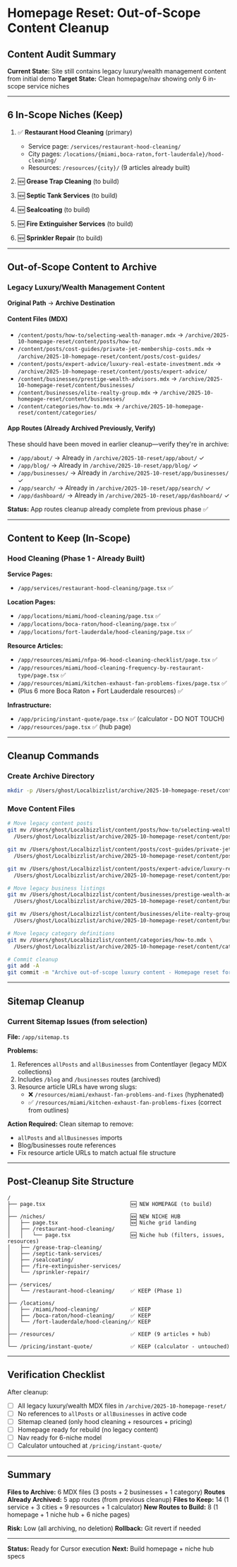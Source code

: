 # Homepage Reset: Out-of-Scope Content Cleanup

## Content Audit Summary

**Current State:** Site still contains legacy luxury/wealth management content from initial demo
**Target State:** Clean homepage/nav showing only 6 in-scope service niches

---

## 6 In-Scope Niches (Keep)

1. ✅ **Restaurant Hood Cleaning** (primary)
   - Service page: `/services/restaurant-hood-cleaning/`
   - City pages: `/locations/{miami,boca-raton,fort-lauderdale}/hood-cleaning/`
   - Resources: `/resources/{city}/` (9 articles already built)

2. 🆕 **Grease Trap Cleaning** (to build)
3. 🆕 **Septic Tank Services** (to build)
4. 🆕 **Sealcoating** (to build)
5. 🆕 **Fire Extinguisher Services** (to build)
6. 🆕 **Sprinkler Repair** (to build)

---

## Out-of-Scope Content to Archive

### Legacy Luxury/Wealth Management Content

**Original Path** → **Archive Destination**

#### Content Files (MDX)
- `/content/posts/how-to/selecting-wealth-manager.mdx` → `/archive/2025-10-homepage-reset/content/posts/how-to/`
- `/content/posts/cost-guides/private-jet-membership-costs.mdx` → `/archive/2025-10-homepage-reset/content/posts/cost-guides/`
- `/content/posts/expert-advice/luxury-real-estate-investment.mdx` → `/archive/2025-10-homepage-reset/content/posts/expert-advice/`
- `/content/businesses/prestige-wealth-advisors.mdx` → `/archive/2025-10-homepage-reset/content/businesses/`
- `/content/businesses/elite-realty-group.mdx` → `/archive/2025-10-homepage-reset/content/businesses/`
- `/content/categories/how-to.mdx` → `/archive/2025-10-homepage-reset/content/categories/`

#### App Routes (Already Archived Previously, Verify)
These should have been moved in earlier cleanup—verify they're in archive:
- `/app/about/` → Already in `/archive/2025-10-reset/app/about/` ✓
- `/app/blog/` → Already in `/archive/2025-10-reset/app/blog/` ✓
- `/app/businesses/` → Already in `/archive/2025-10-reset/app/businesses/` ✓
- `/app/search/` → Already in `/archive/2025-10-reset/app/search/` ✓
- `/app/dashboard/` → Already in `/archive/2025-10-reset/app/dashboard/` ✓

**Status:** App routes cleanup already complete from previous phase ✅

---

## Content to Keep (In-Scope)

### Hood Cleaning (Phase 1 - Already Built)
**Service Pages:**
- `/app/services/restaurant-hood-cleaning/page.tsx` ✅

**Location Pages:**
- `/app/locations/miami/hood-cleaning/page.tsx` ✅
- `/app/locations/boca-raton/hood-cleaning/page.tsx` ✅
- `/app/locations/fort-lauderdale/hood-cleaning/page.tsx` ✅

**Resource Articles:**
- `/app/resources/miami/nfpa-96-hood-cleaning-checklist/page.tsx` ✅
- `/app/resources/miami/hood-cleaning-frequency-by-restaurant-type/page.tsx` ✅
- `/app/resources/miami/kitchen-exhaust-fan-problems-fixes/page.tsx` ✅
- (Plus 6 more Boca Raton + Fort Lauderdale resources) ✅

**Infrastructure:**
- `/app/pricing/instant-quote/page.tsx` ✅ (calculator - DO NOT TOUCH)
- `/app/resources/page.tsx` ✅ (hub page)

---

## Cleanup Commands

### Create Archive Directory
```bash
mkdir -p /Users/ghost/Localbizzlist/archive/2025-10-homepage-reset/content/{posts/{how-to,cost-guides,expert-advice},businesses,categories}
```

### Move Content Files
```bash
# Move legacy content posts
git mv /Users/ghost/Localbizzlist/content/posts/how-to/selecting-wealth-manager.mdx \
  /Users/ghost/Localbizzlist/archive/2025-10-homepage-reset/content/posts/how-to/

git mv /Users/ghost/Localbizzlist/content/posts/cost-guides/private-jet-membership-costs.mdx \
  /Users/ghost/Localbizzlist/archive/2025-10-homepage-reset/content/posts/cost-guides/

git mv /Users/ghost/Localbizzlist/content/posts/expert-advice/luxury-real-estate-investment.mdx \
  /Users/ghost/Localbizzlist/archive/2025-10-homepage-reset/content/posts/expert-advice/

# Move legacy business listings
git mv /Users/ghost/Localbizzlist/content/businesses/prestige-wealth-advisors.mdx \
  /Users/ghost/Localbizzlist/archive/2025-10-homepage-reset/content/businesses/

git mv /Users/ghost/Localbizzlist/content/businesses/elite-realty-group.mdx \
  /Users/ghost/Localbizzlist/archive/2025-10-homepage-reset/content/businesses/

# Move legacy category definitions
git mv /Users/ghost/Localbizzlist/content/categories/how-to.mdx \
  /Users/ghost/Localbizzlist/archive/2025-10-homepage-reset/content/categories/

# Commit cleanup
git add -A
git commit -m "Archive out-of-scope luxury content - Homepage reset for 6 service niches"
```

---

## Sitemap Cleanup

### Current Sitemap Issues (from selection)

**File:** `/app/sitemap.ts`

**Problems:**
1. References `allPosts` and `allBusinesses` from Contentlayer (legacy MDX collections)
2. Includes `/blog` and `/businesses` routes (archived)
3. Resource article URLs have wrong slugs:
   - ❌ `/resources/miami/exhaust-fan-problems-and-fixes` (hyphenated)
   - ✅ `/resources/miami/kitchen-exhaust-fan-problems-fixes` (correct from outlines)

**Action Required:** Clean sitemap to remove:
- `allPosts` and `allBusinesses` imports
- Blog/businesses route references
- Fix resource article URLs to match actual file structure

---

## Post-Cleanup Site Structure

```
/
├── page.tsx                           🆕 NEW HOMEPAGE (to build)
│
├── /niches/                           🆕 NEW NICHE HUB
│   ├── page.tsx                       🆕 Niche grid landing
│   ├── /restaurant-hood-cleaning/
│   │   └── page.tsx                   🆕 Niche hub (filters, issues, resources)
│   ├── /grease-trap-cleaning/
│   ├── /septic-tank-services/
│   ├── /sealcoating/
│   ├── /fire-extinguisher-services/
│   └── /sprinkler-repair/
│
├── /services/
│   └── /restaurant-hood-cleaning/     ✅ KEEP (Phase 1)
│
├── /locations/
│   ├── /miami/hood-cleaning/          ✅ KEEP
│   ├── /boca-raton/hood-cleaning/     ✅ KEEP
│   └── /fort-lauderdale/hood-cleaning/✅ KEEP
│
├── /resources/                        ✅ KEEP (9 articles + hub)
│
└── /pricing/instant-quote/            ✅ KEEP (calculator - untouched)
```

---

## Verification Checklist

After cleanup:

- [ ] All legacy luxury/wealth MDX files in `/archive/2025-10-homepage-reset/`
- [ ] No references to `allPosts` or `allBusinesses` in active code
- [ ] Sitemap cleaned (only hood cleaning + resources + pricing)
- [ ] Homepage ready for rebuild (no legacy content)
- [ ] Nav ready for 6-niche model
- [ ] Calculator untouched at `/pricing/instant-quote/`

---

## Summary

**Files to Archive:** 6 MDX files (3 posts + 2 businesses + 1 category)
**Routes Already Archived:** 5 app routes (from previous cleanup)
**Files to Keep:** 14 (1 service + 3 cities + 9 resources + 1 calculator)
**New Routes to Build:** 8 (1 homepage + 1 niche hub + 6 niche pages)

**Risk:** Low (all archiving, no deletion)
**Rollback:** Git revert if needed

---

**Status:** Ready for Cursor execution
**Next:** Build homepage + niche hub specs
